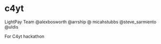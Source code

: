 # c4yt

LightPay Team
@alexbosworth @arrship @ micahstubbs @steve_sarmiento @uldis

For C4yt hackathon
